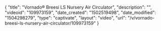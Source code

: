 {
    "title": "Vornado&reg; Breesi LS Nursery Air Circulator",
    "description": "",
    "videoid": "109973159",
    "date_created": "1502519498",
    "date_modified": "1504298279",
    "type": "captivate",
    "layout": "video",
    "url": "\/v\/vornado-breesi-ls-nursery-air-circulator\/109973159"
}